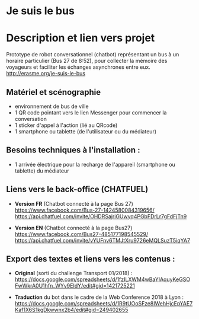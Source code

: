 # Je suis le bus

Description et lien vers projet
==========
Prototype de robot conversationnel (chatbot) représentant un bus à un horaire particulier (Bus 27 de 8:52), pour collecter la mémoire des voyageurs et faciliter les échanges asynchrones entre eux.
http://erasme.org/je-suis-le-bus

Matériel et scénographie
---------
- environnement de bus de ville
- 1 QR code pointant vers le lien Messenger pour commencer la conversation
- 1 sticker d'appel à l'action (lié au QRcode)
- 1 smartphone ou tablette (de l'utilisateur ou du médiateur)

Besoins techniques à l'installation :
--------
- 1 arrivée électrique pour la recharge de l'appareil (smartphone ou tablette) du médiateur

Liens vers le back-office (CHATFUEL)
-----
- **Version FR** (Chatbot connecté à la page Bus 27)
https://www.facebook.com/Bus-27-1424580084319656/
https://api.chatfuel.com/invite/OHDRSajriGUwyq4PGbFDrLr7gFdFjTn9

- **Version EN** (Chatbot connecté à la page Bus27)
https://www.facebook.com/Bus27-485177198545529/
https://api.chatfuel.com/invite/vYUFnv6TMJtXru9726eMQLSuzT5iqYA7

Export des textes et liens vers les contenus :
---------------
- **Original** (sorti du challenge Transport 01/2018) : https://docs.google.com/spreadsheets/d/1fzILXWM4wBaYIAquyKeGSOFwWkrA0U1hfn_WYv9EIdY/edit#gid=1421725221

- **Traduction** du bot dans le cadre de la Web Conference 2018 à Lyon :
https://docs.google.com/spreadsheets/d/1R9tUOoSFze8IWehHjcEpYAE7Kaf1X6S1kgDkwwnx2b4/edit#gid=249402655
